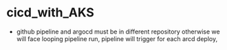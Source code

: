 # cicd_with_AKS

* github pipeline and argocd must be in different repository otherwise we will face looping pipeline run, pipeline will trigger for each arcd deploy, 
